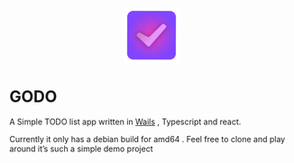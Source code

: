 <br/>
<center><img src="icon.svg" style="height: 100px; width: 100px" alt="GODO Icon"/></center>


# GODO

A Simple TODO list app written in  [Wails](https://wails.io/)  , Typescript and react.

Currently it only has a debian build for amd64 . Feel free to clone and play around it’s such a simple demo project

